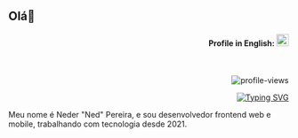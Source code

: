 ## Olá👋

<div align="right">

#### Profile in English: [<kbd><img title="English" alt="English" src="https://img.icons8.com/color/48/000000/usa.png" width="22"></kbd>](https://github.com/Nedpereira/Nedpereira/blob/main/README-us.md)

</div>

<div align="right">
<br>

![profile-views](https://komarev.com/ghpvc/?username=Nedpereira&color=blue)

</div>

<div align="right">

[![Typing SVG](https://readme-typing-svg.herokuapp.com?size=24&color=blue&width=800&height=60&lines=Bem-vindo(a)+ao+meu+Perfil!+%F0%9F%98%89;Meu+nome+é+Neder+"Ned"+Pereira;Sou+Desenvolvedor+Front-End+Web/Mobile+e+UX/UI;Atualmente+estudando+Análise+e+Desenvolvimento+de+Sistemas+%F0%9F%8E%93)](https://git.io/typing-svg)

</div>

<p>Meu nome é Neder "Ned" Pereira, e sou desenvolvedor frontend web e mobile, trabalhando com tecnologia desde 2021.</p>



